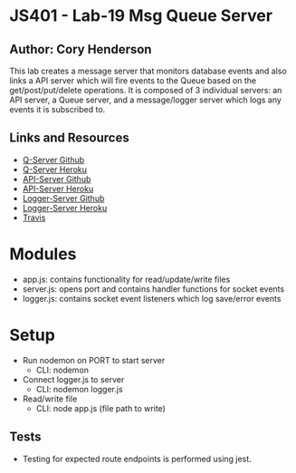 # JS401 - Lab-19 Msg Queue Server
## Author: Cory Henderson
This lab creates a message server that monitors database events and also links a API server which will fire events to the Queue based on the get/post/put/delete operations.  It is composed of 3 individual servers: an API server, a Queue server, and a message/logger server which logs any events it is subscribed to.

## Links and Resources
- [Q-Server Github](https://github.com/401-advanced-javascript-1/lab-19-QServer/tree/submission)
- [Q-Server Heroku](https://github.com/401-advanced-javascript-1/lab-19-logger/tree/working)
- [API-Server Github](https://github.com/401-advanced-javascript-1/lab-19-api-server/tree/working2)
- [API-Server Heroku](https://github.com/401-advanced-javascript-1/lab-19-logger/tree/working)
- [Logger-Server Github](https://github.com/401-advanced-javascript-1/lab-19-logger/tree/working)
- [Logger-Server Heroku](https://github.com/401-advanced-javascript-1/lab-19-logger/tree/working)
- [Travis](https://www.travis-ci.com/401-advanced-javascript-1/lab-1-QServer)

# Modules
- app.js: contains functionality for read/update/write files
- server.js: opens port and contains handler functions for socket events
- logger.js: contains socket event listeners which log save/error events

# Setup
- Run nodemon on PORT to start server
    - CLI: nodemon
- Connect logger.js to server
    - CLI: nodemon logger.js
- Read/write file
    - CLI: node app.js (file path to write)

## Tests
- Testing for expected route endpoints is performed using jest.
